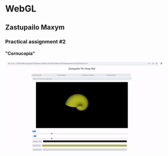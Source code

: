 # <h1> WebGL </h1>
<h2> Zastupailo Maxym</h2>
<h3>Practical assignment #2 </h3>
<h4>"Cornucopia"</h4>

![Animation](https://github.com/MaxZastupailo/VGGI_Labs/blob/PA2/Animation.gif)
